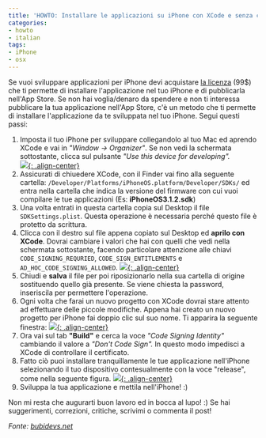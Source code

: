 ```yaml
---
title: 'HOWTO: Installare le applicazioni su iPhone con XCode e senza certificato'
categories:
- howto
- italian
tags:
- iPhone
- osx
---
```

Se vuoi sviluppare applicazioni per iPhone devi acquistare  [la
licenza](http://developer.apple.com/programs/iphone/) (99$) che ti permette di
installare l'applicazione nel tuo iPhone e di pubblicarla nell'App Store. Se
non hai voglia/denaro da spendere e non ti interessa pubblicare la tua
applicazione nell'App Store, c'è un metodo che ti permette di installare
l'applicazione da te sviluppata nel tuo iPhone. Segui questi passi:

  1. Imposta il tuo iPhone per sviluppare collegandolo al tuo Mac ed aprendo XCode e vai in _"Window -> Organizer"_. Se non vedi la schermata sottostante, clicca sul pulsante _"Use this device for developing"._  
     [![]({{site.url}}/assets/images/xcode_iphone1.png){: .align-center}]({{site.url}}/assets/images/xcode_iphone1.png)
  2. Assicurati di chiuedere XCode, con il Finder vai fino alla seguente cartella: `/Developer/Platforms/iPhoneOS.platform/Developer/SDKs/` ed entra nella cartella che indica la versione del firmware con cui vuoi compilare le tue applicazioni (Es: **iPhoneOS3.1.2.sdk**)
  3. Una volta entrati in questa cartella copia sul Desktop il file `SDKSettings.plist`. Questa operazione è necessaria perché questo file è protetto da scrittura.
  4. Clicca con il destro sul file appena copiato sul Desktop ed **aprilo con XCode**. Dovrai cambiare i valori che hai con quelli che vedi nella schermata sottostante, facendo particolare attenzione alle chiavi `CODE_SIGNING_REQURIED`, `CODE_SIGN_ENTITLEMENTS` e `AD_HOC_CODE_SIGNING_ALLOWED`. 
     [![]({{site.url}}/assets/images/xcode_iphone2.png){: .align-center}]({{site.url}}/assets/images/xcode_iphone2.png)
  5. Chiudi e **salva** il file per poi riposizionarlo nella sua cartella di origine sostituendo quello già presente. Se viene chiesta la password, inseriscila per permettere l'operazione.
  6. Ogni volta che  farai un nuovo progetto con XCode dovrai stare attento ad effettuare delle piccole modifiche. Appena hai creato un nuovo progetto per iPhone fai doppio clic sul suo nome. Ti apparira la seguente finestra: 
     [![]({{site.url}}/assets/images/xcode_iphone3.png){: .align-center}]({{site.url}}/assets/images/xcode_iphone3.png)
  7. Ora vai sul tab **"Build"** e cerca la voce _"Code Signing Identity"_ cambiando il valore a _"Don't Code Sign"._ In questo modo impedisci a XCode di controllare il certificato.
  8. Fatto ciò puoi installare tranquillamente le tue applicazione nell'iPhone selezionando il tuo dispositivo contesualmente con la voce "release", come nella seguente figura. 
     [![]({{site.url}}/assets/images/xcode_iphone4.png){: .align-center}]({{site.url}}/assets/images/xcode_iphone4.png)
  9. Sviluppa la tua applicazione e mettila nell'iPhone! :)
  

Non mi resta che augurarti buon lavoro ed in bocca al lupo! :)
Se hai suggerimenti, correzioni, critiche, scrivimi o commenta il post!

_Fonte: [bubidevs.net](http://www.bubidevs.net)_

